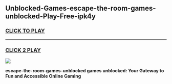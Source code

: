 
## Unblocked-Games-escape-the-room-games-unblocked-Play-Free-ipk4y
<h3>
<a href="https://premium76.site?title=escape-the-room-games-unblocked&ref=23A">CLICK TO PLAY</a></h3>
<hr>

<h3>
<a href="https://premium76.site?title=escape-the-room-games-unblocked&ref=23A">CLICK 2 PLAY</a>
  
</h3>

<a href="https://premium76.site?title=escape-the-room-games-unblocked&ref=23A"><img src="https://clearcache.store/games.png"></a>


**escape-the-room-games-unblocked games unblocked: Your Gateway to Fun and Accessible Online Gaming**
